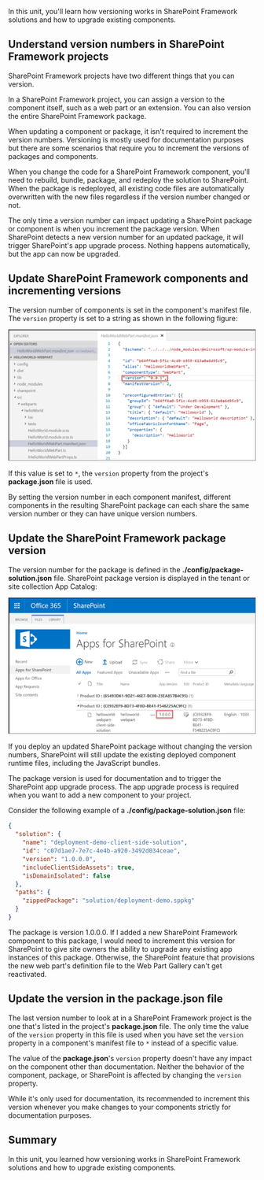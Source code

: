 In this unit, you'll learn how versioning works in SharePoint Framework solutions and how to upgrade existing components.

## Understand version numbers in SharePoint Framework projects

SharePoint Framework projects have two different things that you can version.

In a SharePoint Framework project, you can assign a version to the component itself, such as a web part or an extension. You can also version the entire SharePoint Framework package.

When updating a component or package, it isn't required to increment the version numbers. Versioning is mostly used for documentation purposes but there are some scenarios that require you to increment the versions of packages and components.

When you change the code for a SharePoint Framework component, you'll need to rebuild, bundle, package, and redeploy the solution to SharePoint. When the package is redeployed, all existing code files are automatically overwritten with the new files regardless if the version number changed or not.

The only time a version number can impact updating a SharePoint package or component is when you increment the package version. When SharePoint detects a new version number for an updated package, it will trigger SharePoint's app upgrade process. Nothing happens automatically, but the app can now be upgraded.

## Update SharePoint Framework components and incrementing versions

The version number of components is set in the component's manifest file. The `version` property is set to a string as shown in the following figure:

![Screenshot of a component manifest version](../media/06-component-version.png)

If this value is set to `*`, the `version` property from the project's **package.json** file is used.

By setting the version number in each component manifest, different components in the resulting SharePoint package can each share the same version number or they can have unique version numbers.

## Update the SharePoint Framework package version

The version number for the package is defined in the **./config/package-solution.json** file. SharePoint package version is displayed in the tenant or site collection App Catalog:

![Screenshot of the SharePoint package version](../media/06-package-version.png)

If you deploy an updated SharePoint package without changing the version numbers, SharePoint will still update the existing deployed component runtime files, including the JavaScript bundles.

The package version is used for documentation and to trigger the SharePoint app upgrade process. The app upgrade process is required when you want to add a new component to your project.

Consider the following example of a **./config/package-solution.json** file:

```json
{
  "solution": {
    "name": "deployment-demo-client-side-solution",
    "id": "c07d1ae7-7e7c-4e4b-a920-3492d034ceae",
    "version": "1.0.0.0",
    "includeClientSideAssets": true,
    "isDomainIsolated": false
  },
  "paths": {
    "zippedPackage": "solution/deployment-demo.sppkg"
  }
}
```

The package is version 1.0.0.0. If I added a new SharePoint Framework component to this package, I would need to increment this version for SharePoint to give site owners the ability to upgrade any existing app instances of this package. Otherwise, the SharePoint feature that provisions the new web part's definition file to the Web Part Gallery can't get reactivated.

## Update the version in the package.json file

The last version number to look at in a SharePoint Framework project is the one that's listed in the project's **package.json** file. The only time the value of the `version` property in this file is used when you have set the `version` property in a component's manifest file to `*` instead of a specific value.

The value of the **package.json**'s `version` property doesn't have any impact on the component other than documentation. Neither the behavior of the component, package, or SharePoint is affected by changing the `version` property.

While it's only used for documentation, its recommended to increment this version whenever you make changes to your components strictly for documentation purposes.

## Summary

In this unit, you learned how versioning works in SharePoint Framework solutions and how to upgrade existing components.
